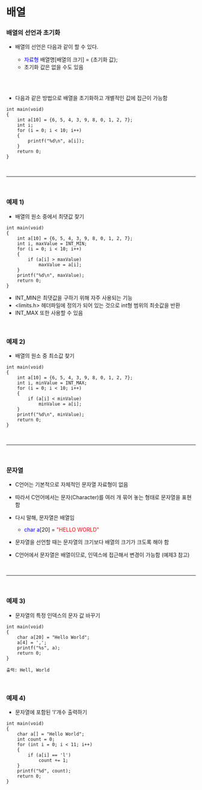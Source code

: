 # 배열

### 배열의 선언과 초기화

- 배열의 선언은 다음과 같이 할 수 있다.


	- <span style="color:blue">자료형</span> 배열명[배열의 크기] = {초기화 값};
	- 초기화 값은 없을 수도 있음

<br><br>

- 다음과 같은 방법으로 배열을 초기화하고 개별적인 값에 접근이 가능함

```
int main(void)
{
    int a[10] = {6, 5, 4, 3, 9, 8, 0, 1, 2, 7};
    int i;
    for (i = 0; i < 10; i++)
    {
        printf("%d\n", a[i]);
    }
    return 0;
}
```

<br>

---

<br>

### 예제 1)

- 배열의 원소 중에서 최댓값 찾기

```
int main(void)
{
    int a[10] = {6, 5, 4, 3, 9, 8, 0, 1, 2, 7};
    int i, maxValue = INT_MIN;
    for (i = 0; i < 10; i++)
    {
        if (a[i] > maxValue)
            maxValue = a[i];
    }
    printf("%d\n", maxValue);
    return 0;
}
```

-  INT_MIN은 최댓값을 구하기 위해 자주 사용되는 기능
- <limits.h> 헤더파일에 정의가 되어 있는 것으로 int형 범위의 최솟값을 반환
- INT_MAX 또한 사용할 수 있음

<br>

### 예제 2) 

- 배열의 원소 중 최소값 찾기

```
int main(void)
{
    int a[10] = {6, 5, 4, 3, 9, 8, 0, 1, 2, 7};
    int i, minValue = INT_MAX;
    for (i = 0; i < 10; i++)
    {
        if (a[i] < minValue)
            minValue = a[i];
    }
    printf("%d\n", minValue);
    return 0;
}
```

<br>

---

<br>

### 문자열

- C언어는 기본적으로 자체적인 문자열 자료형이 없음
- 따라서 C언어에서는 문자(Character)를 여러 개 묶어 놓는 형태로 문자열을 표현함
- 다시 말해, 문자열은 배열임

	- <span style="color:blue">char a</span>[20] = <span style="color:red">"HELLO WORLD"</span>

- 문자열을 선언할 때는 문자열의 크기보다 배열의 크기가 크도록 해야 함
- C언어에서 문자열은 배열이므로, 인덱스에 접근해서 변경이 가능함 (예제3 참고)

<br>

---

<br>

### 예제 3)

- 문자열의 특정 인덱스의 문자 값 바꾸기

```
int main(void)
{
    char a[20] = "Hello World";
    a[4] = ',';
    printf("%s", a);
    return 0;
}
```
```
출력: Hell, World
```

<br>

### 예제 4)

- 문자열에 포함된 'l'개수 출력하기

```
int main(void)
{
    char a[] = "Hello World";
    int count = 0;
    for (int i = 0; i < 11; i++)
    {
        if (a[i] == 'l')
            count += 1;
    }
    printf("%d", count);
    return 0;
}
```